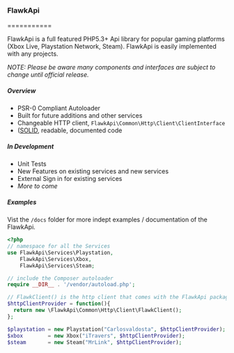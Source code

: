 ### FlawkApi
===========

FlawkApi is a full featured PHP5.3+ Api library for popular gaming platforms (Xbox Live, Playstation Network, Steam). FlawkApi is easily implemented with any projects.

*NOTE: Please be aware many components and interfaces are subject to change until official release.*

##### Overview

 - PSR-0 Compliant Autoloader
 - Built for future additions and other services
 - Changeable HTTP client, `FlawkApi\Common\Http\Client\ClientInterface`
 - ([SOLID](http://en.wikipedia.org/wiki/SOLID_(object-oriented_design)), readable, documented code

##### In Development

 - Unit Tests
 - New Features on existing services and new services
 - External Sign in for existing services
 - *More to come*

##### Examples

Vist the `/docs` folder for more indept examples / documentation of the FlawkApi.

```php
<?php
// namespace for all the Services
use FlawkApi\Services\Playstation,
    FlawkApi\Services\Xbox,
    FlawkApi\Services\Steam;

// include the Composer autoloader
require __DIR__ . '/vendor/autoload.php';

// FlawkClient() is the http client that comes with the FlawkApi package
$httpClientProvider = function(){
  return new \FlawkApi\Common\Http\Client\FlawkClient();
};

$playstation = new Playstation("Carlosvaldosta", $httpClientProvider);
$xbox        = new Xbox("iTravers", $httpClientProvider);
$steam       = new Steam("MrLink", $httpClientProvider);
```
